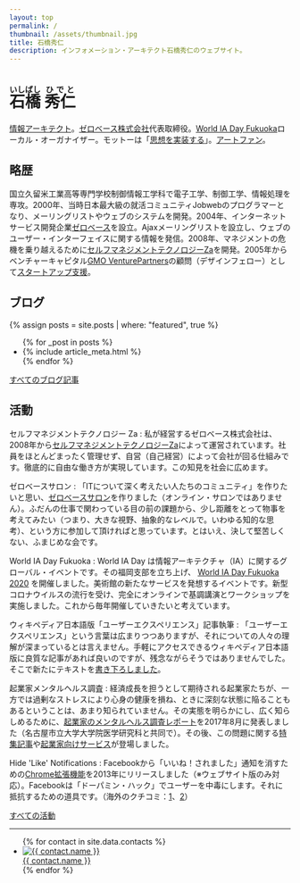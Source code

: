 ```yaml
---
layout: top
permalink: /
thumbnail: /assets/thumbnail.jpg
title: 石橋秀仁
description: インフォメーション・アーキテクト石橋秀仁のウェブサイト。
---
```


# <ruby><rb>石橋</rb><rt>いしばし</rt></ruby> <ruby><rb>秀仁</rb><rt>ひでと</rt></ruby>

[情報アーキテクト][information-architect]。[ゼロベース株式会社][zerobase]代表取締役。[World IA Day Fukuoka][wiad-fukuoka]ローカル・オーガナイザー。モットーは「[思想を実装する][philosophy]」。[アートファン][art-experience]。

## 略歴

国立久留米工業高等専門学校制御情報工学科で電子工学、制御工学、情報処理を専攻。2000年、当時日本最大級の就活コミュニティJobwebのプログラマーとなり、メーリングリストやウェブのシステムを開発。2004年、インターネットサービス開発企業[ゼロベース][zerobase]を設立。Ajaxメーリングリストを設立し、ウェブのユーザー・インターフェイスに関する情報を発信。2008年、マネジメントの危機を乗り越えるために[セルフマネジメントテクノロジーZa](https://www.zerobase.jp/za/)を開発。2005年からベンチャーキャピタル[GMO VenturePartners][gmo-vp]の顧問（デザインフェロー）として[スタートアップ支援][startup-consulting]。

## ブログ

{% assign posts = site.posts | where: "featured", true %}

<ul class="featured posts">
  {% for _post in posts %}
    <li class="post item">{% include article_meta.html %}</li>
  {% endfor %}
</ul>

[すべてのブログ記事](/blog/)

## 活動

セルフマネジメントテクノロジー Za
: 私が経営するゼロベース株式会社は、2008年から[セルフマネジメントテクノロジーZa][za]によって運営されています。社員をほとんどまったく管理せず、自営（自己経営）によって会社が回る仕組みです。徹底的に自由な働き方が実現しています。この知見を社会に広めます。

ゼロベースサロン
: 「ITについて深く考えたい人たちのコミュニティ」を作りたいと思い、[ゼロベースサロン][salon]を作りました（オンライン・サロンではありません）。ふだんの仕事で関わっている目の前の課題から、少し距離をとって物事を考えてみたい（つまり、大きな視野、抽象的なレベルで。いわゆる知的な思考）、という方に参加して頂ければと思っています。とはいえ、決して堅苦しくない、ふまじめな会です。

World IA Day Fukuoka
: World IA Day は情報アーキテクチャ（IA）に関するグローバル・イベントです。その福岡支部を立ち上げ、 [World IA Day Fukuoka 2020](/activity/2020/01/28/world-ia-day-fukuoka-2020.html) を開催しました。美術館の新たなサービスを発想するイベントです。新型コロナウイルスの流行を受け、完全にオンラインで基調講演とワークショップを実施しました。これから毎年開催していきたいと考えています。

ウィキペディア日本語版「ユーザーエクスペリエンス」記事執筆
: 「ユーザーエクスペリエンス」という言葉は広まりつつありますが、それについての人々の理解が深まっているとは言えません。手軽にアクセスできるウィキペディア日本語版に良質な記事があれば良いのですが、残念ながらそうではありませんでした。そこで新たにテキストを[書き下ろしました][wikipedia-ux]。

起業家メンタルヘルス調査
: 経済成長を担うとして期待される起業家たちが、一方では過剰なストレスにより心身の健康を損ね、ときに深刻な状態に陥ることもあるということは、あまり知られていません。その実態を明らかにし、広く知らしめるために、[起業家のメンタルヘルス調査レポート][startup-mental-health]を2017年8月に発表しました（名古屋市立大学大学院医学研究科と共同で）。その後、この問題に関する[特集記事](https://journal.ridilover.jp/topics/31)や[起業家向けサービス](https://www.value-press.com/pressrelease/209090)が登場しました。

Hide 'Like' Notifications
: Facebookから「いいね！されました」通知を消すための[Chrome拡張機能](https://chrome.google.com/webstore/detail/hide-likes-on-facebook-no/kbfakkkdllpodegeoggpfcmjabodhpca)を2013年にリリースしました（※ウェブサイト版のみ対応）。Facebookは「ドーパミン・ハック」でユーザーを中毒にします。それに抵抗するための道具です。（海外のクチコミ：[1](https://www.quora.com/How-do-you-turn-off-like-notifications-on-Facebook)、[2](https://www.tubblog.co.uk/blog/tech-reviews/hide-facebook-like-notifications/)）

[すべての活動](/activity/)

---

<ul class="contacts">
  {% for contact in site.data.contacts %}
    <li><a href="{{ contact.link }}"><img alt="{{ contact.name }}" src="{{ contact.thumbnail }}"><br>{{ contact.name }}</a></li>
  {% endfor %}
</ul>

[information-architect]: /blog/2014/04/25/future-of-information-architect.html
[philosophy]: /about/philosophy.html
[startup-consulting]: /blog/2015/08/03/consulting-for-startups.html
[zerobase]: https://www.zerobase.jp/
[gmo-vp]: https://www.gmo-vp.com/
[design-fellow]: /blog/2015/08/03/consulting-for-startups.html
[advisory]: /about/advice.html
[wikipedia-ux]: https://www.zerobase.jp/2017/09/20/wikipedia-user-experience.html
[startup-mental-health]: https://medium.com/@zerobase/%E8%B5%B7%E6%A5%AD%E5%AE%B6%E3%81%AE%E3%83%A1%E3%83%B3%E3%82%BF%E3%83%AB%E3%83%98%E3%83%AB%E3%82%B9%E8%AA%BF%E6%9F%BB%E3%83%AC%E3%83%9D%E3%83%BC%E3%83%88-%E3%81%AE%E3%83%AA%E3%83%AA%E3%83%BC%E3%82%B9%E3%81%AB%E9%9A%9B%E3%81%97%E3%81%A6-fff14c69408b
[za]: https://www.zerobase.jp/za/
[salon]: https://www.zerobase.jp/salon/
[wiad-fukuoka]: /activity/2020/01/28/world-ia-day-fukuoka-2020.html
[art-experience]: /activity/2020/01/20/art-experience.html
